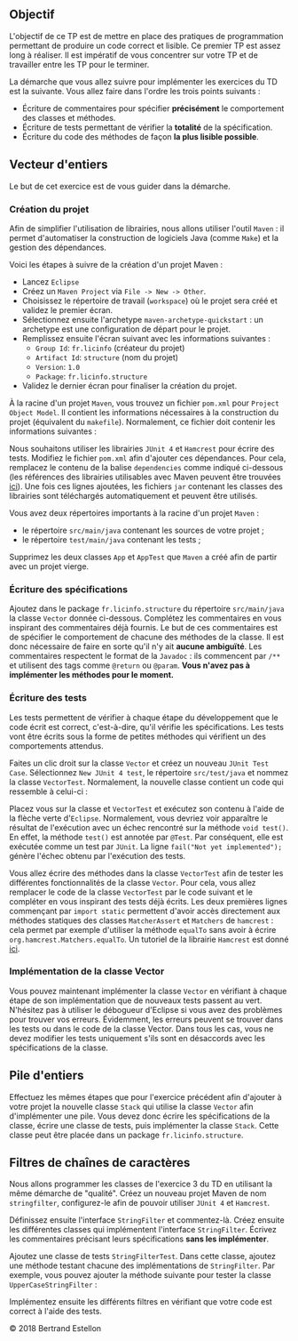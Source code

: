 <!DOCTYPE html>
<html xmlns="http://www.w3.org/1999/xhtml" lang="fr" xml:lang="fr">
<h2>Objectif</h2>

<p>L'objectif de ce TP est de mettre en place des pratiques de programmation permettant 
de produire un code correct et lisible. Ce premier TP est assez long à réaliser. Il est impératif de vous concentrer 
sur votre TP et de travailler entre les TP pour le terminer.</p>

<p>La démarche que vous allez suivre pour implémenter les exercices du TD est la suivante. Vous allez faire dans l'ordre
les trois points suivants :
<ul>
	<li>Écriture de commentaires pour spécifier <b>précisément</b> le comportement des classes et méthodes.</li>
	<li>Écriture de tests permettant de vérifier la <b>totalité</b> de la spécification.</li>
	<li>Écriture du code des méthodes de façon <b>la plus lisible possible</b>.</li>
</ul>
</p>

<h2>Vecteur d'entiers</h2>

Le but de cet exercice est de vous guider dans la démarche. 

<h3>Création du projet</h3>

<p>Afin de simplifier l'utilisation de librairies, nous allons utiliser l'outil <code>Maven</code> : il permet d'automatiser
la construction de logiciels Java (comme <code>Make</code>) et la gestion des dépendances. </p>

<p>Voici les étapes à suivre de la création d'un projet Maven :</p>

<ul>
	<li>Lancez <code>Eclipse</code></li>
	<li>Créez un <code>Maven Project</code> via <code>File -> New -> Other</code>.</li>
	<li>Choisissez le répertoire de travail (<code>workspace</code>) où le projet sera créé et validez le premier écran.</li>
	<li>Sélectionnez ensuite l'archetype <code>maven-archetype-quickstart</code> : un archetype est une configuration de départ pour le projet.</li>
	<li>Remplissez ensuite l'écran suivant avec les informations suivantes :
		<ul> 
		  <li><code>Group Id</code>: <code>fr.licinfo</code> (créateur du projet)</li>
		  <li><code>Artifact Id</code>: <code>structure</code> (nom du projet)</li>
		  <li><code>Version</code>: <code>1.0</code></li>
      <li><code>Package</code>: <code>fr.licinfo.structure</code></li>
		</ul>
	</li>
  <li>Validez le dernier écran pour finaliser la création du projet.</li>
</ul>

<p>À la racine d'un projet <code>Maven</code>, vous trouvez un fichier <code>pom.xml</code> pour <code>Project Object Model</code>. Il contient les informations nécessaires à la construction du projet (équivalent du <code>makefile</code>). Normalement, 
ce fichier doit contenir les informations suivantes :</p>

<script type="text" class="prettyprint">
<project xmlns="http://maven.apache.org/POM/4.0.0" 
         xmlns:xsi="http://www.w3.org/2001/XMLSchema-instance"
         xsi:schemaLocation="http://maven.apache.org/POM/4.0.0 http://maven.apache.org/xsd/maven-4.0.0.xsd">
  <modelVersion>4.0.0</modelVersion>
  <groupId>fr.licence3.info</groupId>
  <artifactId>tp1</artifactId>
  <version>1.0</version>
  <packaging>jar</packaging>

  <name>tp1</name>
  <url>http://maven.apache.org</url>

  <properties>
    <project.build.sourceEncoding>UTF-8</project.build.sourceEncoding>
  </properties>

  <dependencies>
    <dependency>
      <groupId>junit</groupId>
      <artifactId>junit</artifactId>
      <version>3.8.1</version>
      <scope>test</scope>
    </dependency>
  </dependencies>
</project>
</script>


Nous souhaitons utiliser les librairies <code>JUnit 4</code> et <code>Hamcrest</code> pour écrire des tests. 
Modifiez le fichier <code>pom.xml</code> afin d'ajouter ces dépendances. Pour cela, remplacez le contenu
de la balise <code>dependencies</code> comme indiqué ci-dessous (les références des librairies utilisables 
avec Maven peuvent être trouvées <a href="https://mvnrepository.com">ici</a>). Une fois ces lignes ajoutées, 
les fichiers <code>jar</code> contenant les classes des librairies sont téléchargés automatiquement 
et peuvent être utilisés.

<script type="text" class="prettyprint">
<project ...>
  <!-- ...  -->
  <build>
    <!-- ...  -->
  </build>
  <dependencies>
		<dependency>
				<groupId>junit</groupId>
				<artifactId>junit</artifactId>
				<version>4.12</version>
		</dependency>
  	<dependency>
  		<groupId>org.hamcrest</groupId>
  		<artifactId>hamcrest-all</artifactId>
  		<version>1.3</version>
  	</dependency>
  </dependencies>
</project>
</script>

<p>Vous avez deux répertoires importants à la racine d'un projet <code>Maven</code> :
<ul>
  <li>le répertoire <code>src/main/java</code> contenant les sources de votre projet ;</li>
	<li>le répertoire <code>test/main/java</code> contenant les tests ;</li>
</ul>

<p>Supprimez les deux classes <code>App</code> et <code>AppTest</code>
que <code>Maven</code> a créé afin de partir avec un projet vierge.</p>

<h3>Écriture des spécifications</h3>

Ajoutez dans le package <code>fr.licinfo.structure</code> du répertoire <code>src/main/java</code> 
la classe <code>Vector</code> donnée ci-dessous. Complétez les commentaires en vous inspirant des commentaires déjà fournis. 
Le but de ces commentaires est de spécifier le comportement de chacune des méthodes de la classe.
Il est donc nécessaire de faire en sorte qu'il n'y ait <b>aucune ambiguïté</b>. Les commentaires 
respectent le format de la <code>Javadoc</code> : ils commencent par <code>/**</code> et utilisent des tags comme
<code>@return</code> ou <code>@param</code>. <b>Vous n'avez pas à implémenter les méthodes pour le moment.</b>

<script type="text" class="prettyprint">
/**
 * La classe <code>Vector</code> implémente un tableau d'entiers 
 * de taille dynamique. Les éléments du vecteur sont stockés dans un tableau.
 * La taille de ce tableau est au minimum doublée à chaque fois qu'il est 
 * nécessaire de le faire grossir. 
 */
public class Vector {

   /**
    * Tableau permettant de stocker les éléments du vecteur.
    * Seuls les <code>size</code> premiers éléments font partie du vecteur.
    * La taille de ce tableau est égale à la capacité du vecteur, c'est-à-dire,
    * au nombre d'éléments maximum que le vecteur peut contenir sans
    * avoir besoin d'allouer un nouveau tableau.
    */
    private int[] elements;
    
    /**
     * Nombre d'éléments présents dans le vecteur.
     */
    private int size;

    /**
     * Construit un vecteur de capacité initiale <code>initialCapacity</code>.
     * 
     * @param initialCapacity Capacité initiale du vecteur
     */
    public Vector(int initialCapacity) {
        elements = new int[initialCapacity];
        size = 0;
    }

    public Vector() {
        this(10);
    }

    /**
     * Augmente la capacité du vecteur si nécessaire de façon
     * à permettre le stockage d'au moins <code>minCapacity</code>
     * éléments. S'il est nécessaire d'augmenter la capacité du vecteur,
     * elle est au minimum doublée.
     * 
     * @param minCapacity Capacité minimale à assurer
     */
    public void ensureCapacity(int minCapacity) {
        int oldCapacity = elements.length;
        if (oldCapacity >= minCapacity) return;
        int newCapacity = Math.max(oldCapacity * 2, minCapacity);
        elements = Arrays.copyOf(elements, newCapacity);
    }
    
    public void resize(int newSize) {
        ensureCapacity(newSize);
        this.size = newSize;
    }

    /**
     * Retourne la capacité du vecteur.
     * 
     * @return Capacité du vecteur.
     */
    public int capacity() {
      return elements.length;
    }
    
    public int size() { return 0; }
    public boolean isEmpty() { return false; }
    public void add(int element) { }
    public void set(int index, int element) {  }
    public int get(int index) { return 0; }

}
</script>

<h3>Écriture des tests</h3>

<p>Les tests permettent de vérifier à chaque étape du développement que le code écrit est correct, c'est-à-dire,
qu'il vérifie les spécifications. Les tests vont être écrits sous la forme de petites méthodes qui vérifient
un des comportements attendus. </p>

<p>Faites un clic droit sur la classe <code>Vector</code> et créez un nouveau <code>JUnit Test Case</code>.
Sélectionnez <code>New JUnit 4 test</code>, le répertoire <code>src/test/java</code> et nommez 
la classe <code>VectorTest</code>. Normalement, la nouvelle classe contient un code qui ressemble à celui-ci : <p>

<script type="text" class="prettyprint">
public class VectorTest {

	@Test
	public void test() {
		fail("Not yet implemented");
	}

}
</script>

<p>Placez vous sur la classe et <code>VectorTest</code> et exécutez son contenu à l'aide de la flèche
verte d'<code>Eclipse</code>. Normalement, vous devriez voir apparaître le résultat de l'exécution
avec un échec rencontré sur la méthode <code>void test()</code>. En effet, la méthode 
<code>test()</code> est annotée par <code>@Test</code>. Par conséquent, elle est exécutée comme
un test par <code>JUnit</code>. La ligne <code>fail("Not yet implemented");</code> génère l'échec
obtenu par l'exécution des tests.</p>

<p>Vous allez écrire des méthodes dans la classe <code>VectorTest</code> afin de tester les différentes
fonctionnalités de la classe <code>Vector</code>. Pour cela, vous allez remplacer le code de la classe
<code>VectorTest</code> par le code suivant et le compléter en vous inspirant des tests déjà écrits.
Les deux premières lignes commençant par <code>import static</code> permettent d'avoir accès
directement aux méthodes statiques des classes <code>MatcherAssert</code> et <code>Matchers</code>
de <code>hamcrest</code> : cela permet par exemple d'utiliser la méthode <code>equalTo</code>
sans avoir à écrire <code>org.hamcrest.Matchers.equalTo</code>. Un tutoriel de la librairie 
<code>Hamcrest</code> est donné <a href="https://code.google.com/archive/p/hamcrest/wikis/Tutorial.wiki">ici</a>.</p>

<script type="text" class="prettyprint">
import static org.hamcrest.MatcherAssert.assertThat;
import static org.hamcrest.Matchers.*;

import org.junit.Test;

public class VectorTest {

	@Test
	public void testVectorInt() {
		Vector vector = new Vector(123);
		assertThat(vector.capacity(), equalTo(123));
		assertThat(vector.size(), equalTo(0));
	}

	@Test
	public void testVector() {
		Vector vector = new Vector();
		assertThat(vector.capacity(), equalTo(10));
		assertThat(vector.size(), equalTo(0));
	}

	@Test
	public void testEnsureCapacity_CapacityDoubled() {
		Vector vector = new Vector(23);
		vector.ensureCapacity(24);
		assertThat(vector.capacity(), greaterThanOrEqualTo(23*2));
	}
	
	@Test
	public void testEnsureCapacity_CapacitySatified() {
		Vector vector = new Vector(23);
		vector.ensureCapacity(120);
		/* TODO */
		fail("not yet implemented");
	}
	
	@Test
	public void testEnsureCapacity_CapacityAlwaysIncreased() {
		Vector vector = new Vector(120);
		vector.ensureCapacity(10);
		assertThat(vector.capacity(), equalTo(120));
	}

	@Test
	public void testResize() {
		Vector vector = new Vector();
		vector.resize(120);
		/* TODO */
		fail("not yet implemented");
	}
	
	@Test
	public void testResize_Zeros() {
    Vector vector = new Vector(1);
		vector.add(2);
		vector.resize(0);
		vector.resize(1);
		assertThat(vector.get(0), equalTo(0));
	}

	@Test
	public void testResize_CapacityIncreased() {
		/* TODO */
		fail("not yet implemented");
	}
	
	@Test
	public void testResize_CapacityAlwaysIncreased() {
		/* TODO */
		fail("not yet implemented");
	}

	@Test
	public void testIsEmpty() {
		Vector vector = new Vector();
		assertThat(vector.isEmpty(), equalTo(true));
		vector.resize(12);
		/* TODO */
		fail("not yet implemented");
	}

	@Test
	public void testAdd() {
		Vector vector = new Vector();
		vector.add(12);
		vector.add(13);
		vector.add(10);
		assertThat(vector.size(), equalTo(3));
		assertThat(vector.get(0), equalTo(12));
		assertThat(vector.get(1), equalTo(13));
		assertThat(vector.get(2), equalTo(10));
		vector.resize(1);
		vector.add(2);
		/* TODO */
		fail("not yet implemented");
	}

	@Test
	public void testSet() {
		Vector vector = new Vector();
		vector.add(12);
		vector.add(13);
		vector.add(10);
		vector.set(0, 2);
		vector.set(2, 4);
		vector.set(3, 123);
		/* TODO */
		fail("not yet implemented");
	}

	@Test
	public void testGet() {
		Vector vector = new Vector();
		vector.add(12);
		vector.add(13);
		/* TODO : tester également le fait d'être en dehors des bornes. */
		fail("not yet implemented");
	}

}
</script>

<h3>Implémentation de la classe Vector</h3>

<p>Vous pouvez maintenant implémenter la classe <code>Vector</code> en vérifiant
à chaque étape de son implémentation que de nouveaux tests passent au vert. 
N'hésitez pas à utiliser le débogueur d'Eclipse si vous avez des problèmes
pour trouver vos erreurs. Évidemment, les erreurs peuvent se trouver dans
les tests ou dans le code de la classe Vector. Dans tous les cas, vous ne
devez modifier les tests uniquement s'ils sont en désaccords avec les
spécifications de la classe.</p>

<h2>Pile d'entiers</h2>

<p>Effectuez les mêmes étapes que pour l'exercice précédent afin d'ajouter
à votre projet la nouvelle classe <code>Stack</code> qui utilise 
la classe <code>Vector</code> afin d'implémenter une pile. Vous devez
donc écrire les spécifications de la classe, écrire une classe
de tests, puis implémenter la classe <code>Stack</code>. Cette classe
peut être placée dans un package <code>fr.licinfo.structure</code>. </p>

<h2>Filtres de chaînes de caractères</h2>

<p>Nous allons programmer les classes de l'exercice 3 du TD en utilisant la même démarche de "qualité". 
Créez un nouveau projet Maven de nom <code>stringfilter</code>, configurez-le afin de pouvoir utiliser
<code>JUnit 4</code> et <code>Hamcrest</code>.</p>

<p>Définissez ensuite l'interface <code>StringFilter</code> et commentez-là. Créez ensuite les différentes classes 
qui implémentent l'interface <code>StringFilter</code>. Écrivez les commentaires précisant leurs spécifications 
<b>sans les implémenter</b>.</p>

<p>Ajoutez une classe de tests <code>StringFilterTest</code>. Dans cette classe, ajoutez une méthode testant
 chacune des implémentations de <code>StringFilter</code>. Par exemple, vous pouvez ajouter la méthode suivante 
pour tester la classe <code>UpperCaseStringFilter</code> : </p>

<script type="text" class="prettyprint">
@Test
public void upperCaseStringFilter() {
	String input = "toto";
	StringFilter filter = new UpperCaseStringFilter();
	String output = filter.filter(input);
	assertThat(output, equalTo("TOTO"));
}
</script>

<p>Implémentez ensuite les différents filtres en vérifiant que votre code est correct à l'aide des tests.</p>
</div>
  <ul id="slide-out" class="right side-nav"></ul>
</div>

<footer class="page-footer teal lighten-2">
<div class="footer-copyright">
  <div class="center-align">
		&copy; 2018 Bertrand Estellon
  </div>
</div>
</footer>

</body>

</html>
